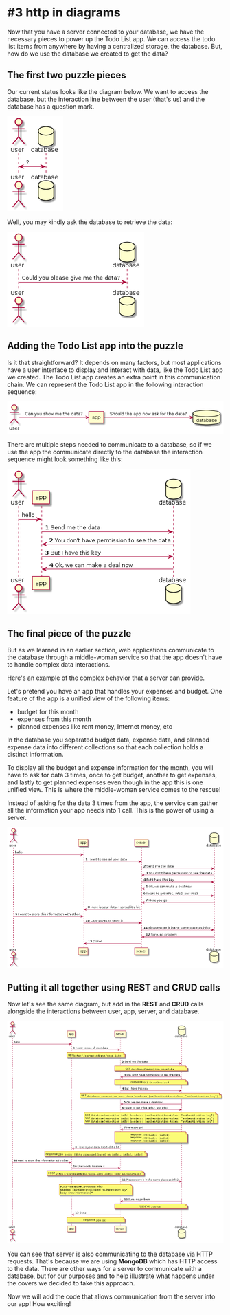 # \#3 http in diagrams

Now that you have a server connected to your database, we have the necessary pieces to power up the Todo List app. We can access the todo list items from anywhere by having a centralized storage, the database. But, how do we use the database we created to get the data?

## The first two puzzle pieces

Our current status looks like the diagram below. We want to access the database, but the interaction line between the user \(that's us\) and the database has a question mark.

![](../../.gitbook/assets/http_diagram_1.png)

Well, you may kindly ask the database to retrieve the data:

![](../../.gitbook/assets/http_diagram_2.png)

## Adding the Todo List app into the puzzle

Is it that straightforward? It depends on many factors, but most applications have a user interface to display and interact with data, like the Todo List app we created. The Todo List app creates an extra point in this communication chain. We can represent the Todo List app in the following interaction sequence:

![](../../.gitbook/assets/http_diagram_3.png)

There are multiple steps needed to communicate to a database, so if we use the app the communicate directly to the database the interaction sequence might look something like this:

![](../../.gitbook/assets/http_diagram_4.png)

## The final piece of the puzzle

But as we learned in an earlier section, web applications communicate to the database through a middle-woman service so that the app doesn't have to handle complex data interactions.

Here's an example of the complex behavior that a server can provide.

Let's pretend you have an app that handles your expenses and budget. One feature of the app is a unified view of the following items:

* budget for this month 
* expenses from this month
* planned expenses like rent money, Internet money, etc

In the database you separated budget data, expense data, and planned expense data into different collections so that each collection holds a distinct information.

To display all the budget and expense information for the month, you will have to ask for data 3 times, once to get budget, another to get expenses, and lastly to get planned expenses even though in the app this is one unified view. This is where the middle-woman service comes to the rescue!

Instead of asking for the data 3 times from the app, the service can gather all the information your app needs into 1 call. This is the power of using a server.

![](../../.gitbook/assets/http_diagram_5.png)

## Putting it all together using REST and CRUD calls

Now let's see the same diagram, but add in the **REST** and **CRUD** calls alongside the interactions between user, app, server, and database.

![](../../.gitbook/assets/http_diagram_6.png)

You can see that server is also communicating to the database via HTTP requests. That's because we are using **MongoDB** which has HTTP access to the data. There are other ways for a server to communicate with a database, but for our purposes and to help illustrate what happens under the covers we decided to take this approach.

Now we will add the code that allows communication from the server into our app! How exciting!

